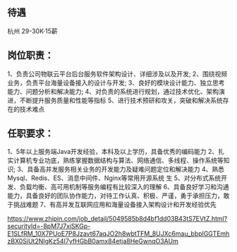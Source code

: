 ## 待遇
杭州  29-30K·15薪

## 岗位职责：
1、负责公司物联云平台后台服务软件架构设计、详细涉及以及开发;
2、围绕视频业务，负责平台海量设备接入的设计与开发;
3、良好的模块设计能力、独立思考能力、问题分析和解决能力;
4、对负责的系统进行规划，通过技术优化、架构演进，不断提升服务质量和性能等指标
5、进行技术预研和攻关，突破和解决系统存在的技术难点

## 任职要求：
1、5年以上服务端Java开发经验，本科及以上学历，具备优秀的编码能力
2、扎实计算机专业功底，熟练掌握数据结构与算法、网络通信、多线程、操作系统等知识;
3、具备高并发服务相关业务的开发能力及疑难问题定位和解决能力
4、熟悉Mysql、Redis、ES、消息中间件、Nginx等常用开源系统
生 5、对分布式系统开发、负载均衡、高可用机制等服务编程有比较深入的理解
6、具备良好学习和沟通能力，具备良好的团队协作能力，对待工作认真、积极、严谨，勇于承担压力，敢于挑战难题
7、有高并发互联网应用和海量设备接入架构设计和开发经验优先


https://www.zhipin.com/job_detail/5049585b8d4bf1dd03B43tS7EVtZ.html?securityId=-8pM7J7xiSKGp-E1SLfRM_10X7PUoE7P8Jzavt67aqJO2h8wbtTFM_8UJXc6mau_bbplGGTEmhzBX0SiUt2NIgKz54I7yfHGbB0amx84etja8HeGwnqO3AUm
